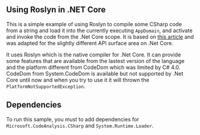 Using Roslyn in .NET Core
-------------------------
This is a simple example of using Roslyn to compile some CSharp code from a string and load it into the currently executing `AppDomain`, and activate and invoke the code from the .Net Core scope. It is based on [this article](http://www.tugberkugurlu.com/archive/compiling-c-sharp-code-into-memory-and-executing-it-with-roslyn) and was adapted for the slightly different API surface area on .Net Core.

It uses Roslyn which is the native compiler for .Net Core. It can provide some features that are available from the lastest version of the language and the platform different from CodeDom which was limited by C# 4.0. CodeDom from System.CodeDom is available but not supported by .Net Core until now and when you try to use it it will thrown the `PlatformNotSupportedException`.
 
## Dependencies
To run this sample, you must to add dependencies for `Microsoft.CodeAnalysis.CSharp` and `System.Runtime.Loader`. 
